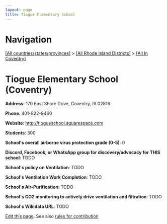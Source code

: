 ```yaml
---
layout: page
title: Tiogue Elementary School
---
```

# Navigation

[[All countries/states/provinces]](../../..) > [[All Rhode Island Districts]](../..) > [[All In Coventry]](..)

# Tiogue Elementary School (Coventry)

**Address**: 170 East Shore Drive, Coventry, RI 02816

**Phone**: 401-822-9460

**Website**: <http://tiogueschool.squarespace.com>

**Students**: 300

**School's overall airborne virus protection grade (0-5)**: 0

**Discord, Facebook, or WhatsApp group for discovery/advocacy for THIS school**: TODO

**School's policy on Ventilation**: TODO

**School's Ventilation Work Completion**: TODO

**School's Air-Purification**: TODO

**School's CO2 monitoring to actively drive ventilation and filtration**: TODO

**School's Wikidata URL**: TODO


[Edit this page](https://github.com/ventilate-schools/RI/edit/main/./Coventry/Tiogue_Elementary_School.md). See also [rules for contribution](../../../contribution-rules/)